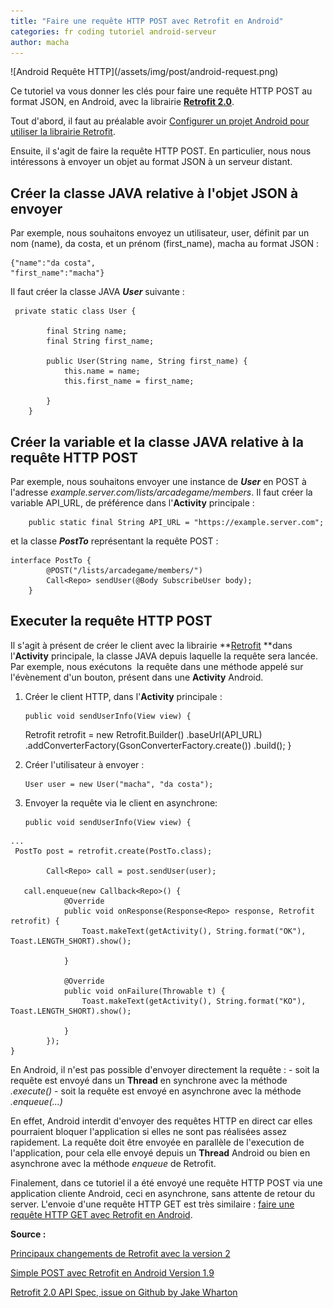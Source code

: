 ```yaml
---
title: "Faire une requête HTTP POST avec Retrofit en Android"
categories: fr coding tutoriel android-serveur
author: macha
---
```


<div class="text-center lead" markdown="1">
  ![Android Requête HTTP](/assets/img/post/android-request.png)
</div>

Ce tutoriel va vous donner les clés pour faire une requête HTTP POST au format
JSON, en Android, avec la librairie [**Retrofit 2.0**](http://square.github.io/retrofit/).

Tout d'abord, il faut au préalable avoir [Configurer un projet Android pour utiliser la librairie Retrofit](utiliser-la-librairie-retrofit-dans-une-application-android/).

Ensuite, il s'agit de faire la requête HTTP POST. En particulier, nous nous intéressons à envoyer un objet au format JSON à un serveur distant.

<!--more-->

## Créer la classe JAVA relative à l'objet JSON à envoyer

Par exemple, nous souhaitons envoyez un utilisateur, user, définit par un nom (name), da costa, et un prénom (first_name), macha au format JSON :


    {"name":"da costa",
    "first_name":"macha"}

Il faut créer la classe JAVA **_User_** suivante :


     private static class User {

            final String name;
            final String first_name;

            public User(String name, String first_name) {
                this.name = name;
                this.first_name = first_name;

            }
        }


## Créer la variable et la classe JAVA relative à la requête HTTP POST

Par exemple, nous souhaitons envoyer une instance de **_User_** en POST à l'adresse _example.server.com/lists/arcadegame/members_. Il faut créer la variable API_URL, de préférence dans l'**Activity** principale :


        public static final String API_URL = "https://example.server.com";


et la classe **_PostTo_** représentant la requête POST :


    interface PostTo {
            @POST("/lists/arcadegame/members/")
            Call<Repo> sendUser(@Body SubscribeUser body);
        }

## Executer la requête HTTP POST

Il s'agit à présent de créer le client avec la librairie **[Retrofit](http://square.github.io/retrofit/) **dans l'**Activity** principale, la classe JAVA depuis laquelle la requête sera lancée. Par exemple, nous exécutons  la requête dans une méthode appelé sur l'évènement d'un bouton, présent dans une **Activity** Android.

  1. Créer le client HTTP, dans l'**Activity** principale :

         public void sendUserInfo(View view) {
     Retrofit retrofit = new Retrofit.Builder()
                    .baseUrl(API_URL)
                    .addConverterFactory(GsonConverterFactory.create())
                    .build();
    }


  2. Créer l'utilisateur à envoyer :

         User user = new User("macha", "da costa");


  3. Envoyer la requête via le client en asynchrone:

         public void sendUserInfo(View view) {
    ...
     PostTo post = retrofit.create(PostTo.class);

            Call<Repo> call = post.sendUser(user);

       call.enqueue(new Callback<Repo>() {
                @Override
                public void onResponse(Response<Repo> response, Retrofit retrofit) {
                    Toast.makeText(getActivity(), String.format("OK"), Toast.LENGTH_SHORT).show();

                }

                @Override
                public void onFailure(Throwable t) {
                    Toast.makeText(getActivity(), String.format("KO"), Toast.LENGTH_SHORT).show();

                }
            });
    }


En Android, il n'est pas possible d'envoyer directement la requête : \- soit la requête est envoyé dans un **Thread** en synchrone avec la méthode _.execute()_ \- soit la requête est envoyé en asynchrone avec la méthode _.enqueue(...)_

En effet, Android interdit d'envoyer des requêtes HTTP en direct car elles pourraient bloquer l'application si elles ne sont pas réalisées assez rapidement. La requête doit être envoyée en parallèle de l'execution de l'application, pour cela elle envoyé depuis un **Thread** Android ou bien en asynchrone avec la méthode _enqueue_ de Retrofit.

Finalement, dans ce tutoriel il a été envoyé une requête HTTP POST via une application cliente Android, ceci en asynchrone, sans attente de retour du server. L'envoie d'une requête HTTP GET est très similaire : [faire une requête HTTP GET avec Retrofit en Android](/requete-http-get-retrofit-android/).

**Source :**

[Principaux changements de Retrofit avec la version 2](http://inthecheesefactory.com/blog/retrofit-2.0/en)

[Simple POST avec Retrofit en Android Version 1.9](http://codepen.io/asommer70/post/retrofit-and-post)

[Retrofit 2.0 API Spec, issue on Github by Jake Wharton](https://github.com/square/retrofit/issues/297)
